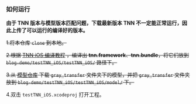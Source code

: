 ### 如何运行

**由于 TNN 版本与模型版本匹配问题，下载最新版本 TNN 不一定能正常运行，因此上传了可以运行的编译好的版本。**

~~1.将本仓库 `clone` 到本地。~~

~~2.根据 [TNN iOS 编译教程](https://github.com/Tencent/TNN/blob/master/doc/cn/user/compile.md) ，编译出 **tnn.framework**、**tnn.bundle**，将它们放到 `blog-demo/testTNN_iOS/testTNN_iOS/` 路径下。~~

~~3.从 [模型仓库](https://github.com/darrenyao87/tnn-models/tree/master/model) 下载 `gray_transfer` 文件夹下的模型，并把 `gray_transfer` 文件夹放到 `blog-demo/testTNN_iOS/testTNN_iOS/model/` 下。~~

4.双击 `testTNN_iOS.xcodeproj` 打开工程。
